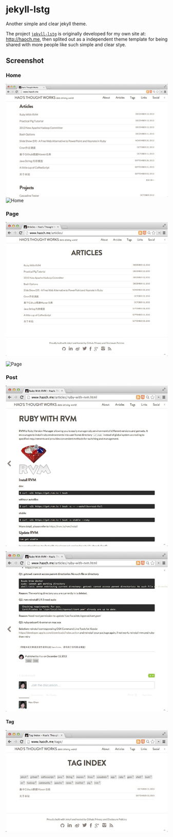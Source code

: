 jekyll-lstg
===========

Another simple and clear jekyll theme. 

The project [`jekyll-lstg`](https://github.com/haoch/jekyll-lstg) is originally developed for my own site at: <http://haoch.me>, then splited out as a independent theme template for being shared with more people like such simple and clear stye.

Screenshot
----------

### Home
![Home](images/screenshot/screenshot-home-1.png)
![Home](images/screenshot/screenshot-home-2.png)

### Page
![Page](images/screenshot/screenshot-articles.png)

![Page](images/screenshot/screenshot-about.png)

### Post
![Post](images/screenshot/screenshot-post-1.png)

![Post](images/screenshot/screenshot-post-2.png)

#### Tag
![Tag](images/screenshot/screenshot-tag.png)

